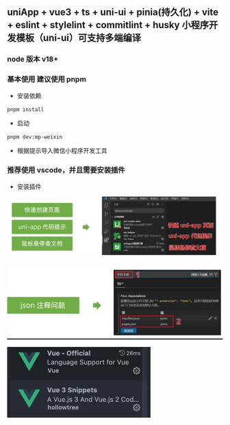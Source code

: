 ## uniApp + vue3 + ts + uni-ui + pinia(持久化) + vite + eslint + stylelint + commitlint + husky 小程序开发模板（uni-ui）可支持多端编译

### node 版本 v18+

### 基本使用 建议使用 pnpm

- 安装依赖

```javascript
pnpm install
```

- 启动

```
pnpm dev:mp-weixin
```

- 根据提示导入微信小程序开发工具

### 推荐使用 vscode，并且需要安装插件

- 安装插件

![uniapp 相关插件](./docs/img/0.png)

![vscode json文件注释报错处理](./docs/img/1.png)

![vue3 相关插件](./docs/img/2.png)
